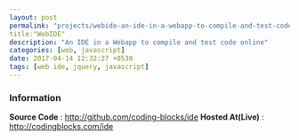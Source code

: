```yaml
---
layout: post
permalink: "projects/webide-an-ide-in-a-webapp-to-compile-and-test-code-online"
title:"WebIDE"
description: "An IDE in a Webapp to compile and test code online"
categories: [web, javascript]
date: 2017-04-14 12:32:27 +0530
tags: [web ide, jquery, javascript]
---
```



### Information

**Source Code** : <http://github.com/coding-blocks/ide>
**Hosted At(Live)** : <http://codingblocks.com/ide>

